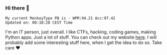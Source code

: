 ### Hi there 👋
<!-- PB START -->
```
My current MonkeyType PB is - WPM:94.21 Acc:97.42
Updated on: 00:18:28 CEST Time
```
<!-- PB END -->
I'm an IT person, just overall. I like CTFs, hacking, coding games, making Python apps. Just a lot of stuff.
You can check out my website [here](https://skill3472.github.io/).
I will probably add some interesting stuff here, when I get the idea to do so. Take care ❤️
